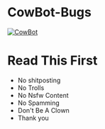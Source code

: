 # CowBot-Bugs
[![CowBot](https://bots.ondiscord.xyz/bots/700112851859144705/embed?theme=dark&showGuilds=true)](https://bots.ondiscord.xyz/bots/700112851859144705)

# Read This First

- No shitposting
- No Trolls
- No Nsfw Content
- No Spamming
- Don't Be A Clown
- Thank you
